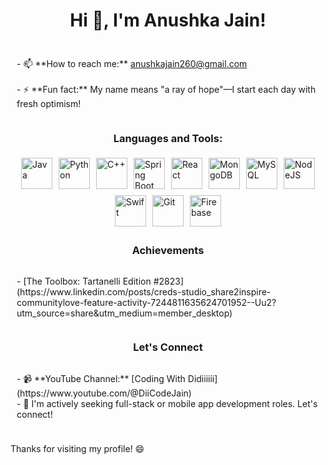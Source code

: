 <h1 align="center">Hi 👋, I'm Anushka Jain!</h1>

 
<div style="display: flex; flex-direction: column; align-items: center; padding: 10px;">
  <p>
    - 📫 **How to reach me:** <a href="mailto:anushkajain260@gmail.com">anushkajain260@gmail.com</a><br><br>
    - ⚡ **Fun fact:** My name means "a ray of hope"—I start each day with fresh optimism!<br>
  </p>

  <h3>Languages and Tools:</h3>
  <div style="display: flex; flex-wrap: wrap; justify-content: center;">
    <img src="https://cdn.jsdelivr.net/gh/devicons/devicon/icons/java/java-original-wordmark.svg" alt="Java" width="50" height="50" style="margin: 5px;"/>
    <img src="https://cdn.jsdelivr.net/gh/devicons/devicon/icons/python/python-original.svg" alt="Python" width="50" height="50" style="margin: 5px;"/>
    <img src="https://cdn.jsdelivr.net/gh/devicons/devicon/icons/cplusplus/cplusplus-original.svg" alt="C++" width="50" height="50" style="margin: 5px;"/>
    <img src="https://cdn.jsdelivr.net/gh/devicons/devicon/icons/spring/spring-original.svg" alt="Spring Boot" width="50" height="50" style="margin: 5px;"/>
    <img src="https://cdn.jsdelivr.net/gh/devicons/devicon/icons/react/react-original.svg" alt="React" width="50" height="50" style="margin: 5px;"/>
    <img src="https://cdn.jsdelivr.net/gh/devicons/devicon/icons/mongodb/mongodb-original.svg" alt="MongoDB" width="50" height="50" style="margin: 5px;"/>
    <img src="https://cdn.jsdelivr.net/gh/devicons/devicon/icons/mysql/mysql-original.svg" alt="MySQL" width="50" height="50" style="margin: 5px;"/>
    <img src="https://cdn.jsdelivr.net/gh/devicons/devicon/icons/nodejs/nodejs-original.svg" alt="NodeJS" width="50" height="50" style="margin: 5px;"/>
    <img src="https://cdn.jsdelivr.net/gh/devicons/devicon/icons/swift/swift-original.svg" alt="Swift" width="50" height="50" style="margin: 5px;"/>
    <img src="https://cdn.jsdelivr.net/gh/devicons/devicon/icons/git/git-original.svg" alt="Git" width="50" height="50" style="margin: 5px;"/>
    <img src="https://cdn.jsdelivr.net/gh/devicons/devicon/icons/firebase/firebase-plain.svg" alt="Firebase" width="50" height="50" style="margin: 5px;"/>
  </div>


  <h3>Achievements</h3>
  <p>
    - [The Toolbox: Tartanelli Edition #2823](https://www.linkedin.com/posts/creds-studio_share2inspire-communitylove-feature-activity-7244811635624701952--Uu2?utm_source=share&utm_medium=member_desktop)
  </p>

  <h3>Let's Connect</h3>
  <p>
    - 📹 **YouTube Channel:** [Coding With Didiiiiii](https://www.youtube.com/@DiiCodeJain)<br>
    - 💼 I'm actively seeking full-stack or mobile app development roles. Let's connect!
  </p>
</div>

<p>Thanks for visiting my profile! 😄</p>
